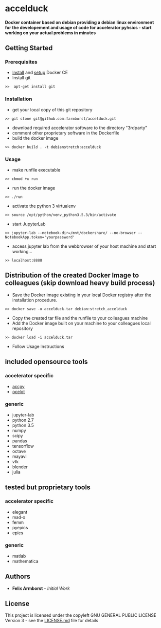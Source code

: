# accelduck

#### Docker container based on debian providing a debian linux environment for the developement and usage of code for accelerator pyhsics - start working on your actual problems in minutes

## Getting Started
### Prerequisites
- [Install](https://docs.docker.com/install/linux/docker-ce/debian/#uninstall-docker-ce) and [setup](https://docs.docker.com/install/linux/linux-postinstall/) Docker CE
- Install git
```
>>  apt-get install git
```

### Installation
- get your local copy of this git repository
```
>> git clone git@github.com:farmborst/accelduck.git
```
- download required accelerator software to the directory "3rdparty"
- comment other proprietary software in the Dockerfile
- build the docker image
```
>> docker build . -t debianstretch:accelduck
```

### Usage
- make runfile executable
```
>> chmod +x run 
```
- run the docker image
```
>> ./run
```
- activate the python 3 virtualenv
```
>> source /opt/python/venv_python3.5.3/bin/activate
```
- start JupyterLab

```
>> jupyter-lab --notebook-dir=/mnt/dockershare/ --no-browser --NotebookApp.token='yourpassword' 
```
- access jupyter lab from the webbrowser of your host machine and start working...
```
>> localhost:8888
```

## Distribution of the created Docker Image to colleagues (skip download heavy build process)
- Save the Docker image existing in your local Docker registry after the installation procedure.
```
>> docker save -o accelduck.tar debian:stretch_accelduck
```
- Copy the created tar file and the runfile to your colleagues machine
- Add the Docker image built on your machine to your colleagues local repository
```
>> docker load -i accelduck.tar
```
- Follow Usage Instructions


## included opensource tools
### accelerator specific
- [accpy](https://github.com/farmborst/accpy)
- [ocelot](https://github.com/ocelot-collab/ocelot)
### generic
- jupyter-lab
- python 2.7
- python 3.5
- numpy
- scipy
- pandas
- tensorflow
- octave
- mayavi
- vtk
- blender
- julia

## tested but proprietary tools
### accelerator specific
- elegant
- mad-x
- femm
- pyepics
- epics
### generic
- matlab
- mathematica

## Authors
- **Felix Armborst** - *Initial Work*

## License
This project is licensed under the copyleft GNU GENERAL PUBLIC LICENSE Version 3 - see the [LICENSE.md](LICENSE.md) file for details
